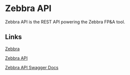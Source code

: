 # Zebbra API

Zebbra API is the REST API powering the Zebbra FP&A tool.

## Links

[Zebbra](https://zebbra.app)

[Zebbra API](https://zebbra.xyz)

[Zebbra API Swagger Docs](https://zebbra.xyz/docs)
